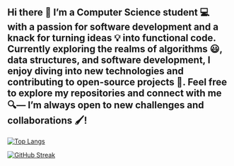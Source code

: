 ## Hi there 👋 I’m a Computer Science student 💻 with a passion for software development and a knack for turning ideas 💡 into functional code. Currently exploring the realms of algorithms 😃, data structures, and software development, I enjoy diving into new technologies and contributing to open-source projects 🎃. Feel free to explore my repositories and connect with me 🔍— I’m always open to new challenges and collaborations 🖌!


[![Top Langs](https://github-readme-stats.vercel.app/api/top-langs/?username=mevipinmaurya&layout=donut&theme=dark#gh-dark-mode-only)](https://github.com/mevipinmaurya)



[![GitHub Streak](https://github-readme-streak-stats.herokuapp.com/?user=mevipinmaurya)](https://git.io/streak-stats)

<!--
**mevipinmaurya/mevipinmaurya** is a ✨ _special_ ✨ repository because its `README.md` (this file) appears on your GitHub profile.

Here are some ideas to get you started:

- 🔭 I’m currently working on ...
- 🌱 I’m currently learning ...
- 👯 I’m looking to collaborate on ...
- 🤔 I’m looking for help with ...
- 💬 Ask me about ...
- 📫 How to reach me: ...
- 😄 Pronouns: ...
- ⚡ Fun fact: ...
-->
